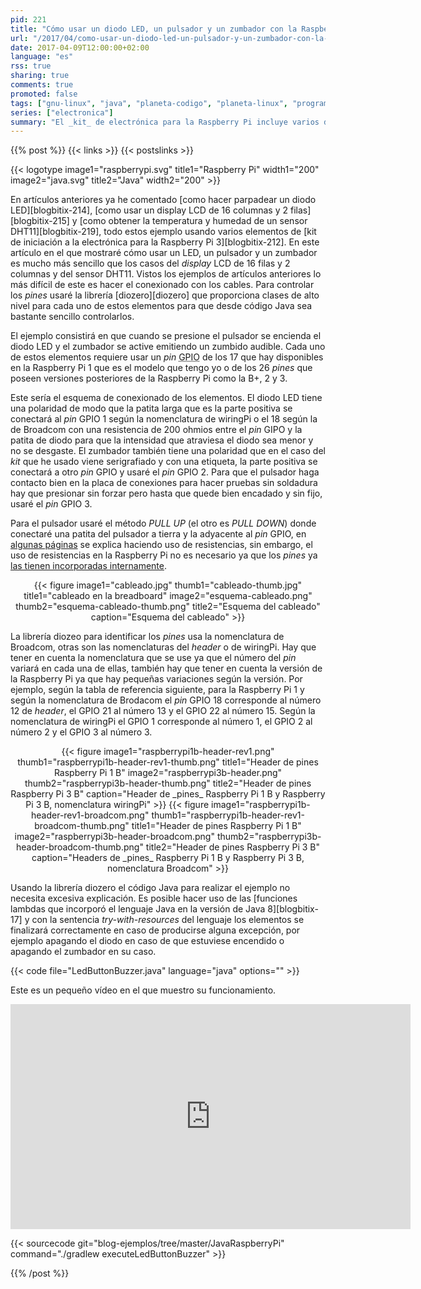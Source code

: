 ```yaml
---
pid: 221
title: "Cómo usar un diodo LED, un pulsador y un zumbador con la Raspberry Pi y Java"
url: "/2017/04/como-usar-un-diodo-led-un-pulsador-y-un-zumbador-con-la-raspberry-pi-y-java/"
date: 2017-04-09T12:00:00+02:00
language: "es"
rss: true
sharing: true
comments: true
promoted: false
tags: ["gnu-linux", "java", "planeta-codigo", "planeta-linux", "programacion"]
series: ["electronica"]
summary: "El _kit_ de electrónica para la Raspberry Pi incluye varios dispositivos controlables con lo _pines_ GPIO. En el caso de este ejemplo usaré un diodo LED, un zumbador y un pulsador para crear un ejemplo en el que el diodo LED se enciendan y el zumbador emita un sonido cuando el pulsador se active."
---
```


{{% post %}}
{{< links >}}
{{< postslinks >}}

{{< logotype image1="raspberrypi.svg" title1="Raspberry Pi" width1="200" image2="java.svg" title2="Java" width2="200" >}}

En artículos anteriores ya he comentado [como hacer parpadear un diodo LED][blogbitix-214], [como usar un display LCD de 16 columnas y 2 filas][blogbitix-215] y [como obtener la temperatura y humedad de un sensor DHT11][blogbitix-219], todo estos ejemplo usando varios elementos de [kit de iniciación a la electrónica para la Raspberry Pi 3][blogbitix-212]. En este artículo en el que mostraré cómo usar un LED, un pulsador y un zumbador es mucho más sencillo que los casos del _display_ LCD de 16 filas y 2 columnas y del sensor DHT11. Vistos los ejemplos de artículos anteriores lo más difícil de este es hacer el conexionado con los cables. Para controlar los _pines_ usaré la librería [diozero][diozero] que proporciona clases de alto nivel para cada uno de estos elementos para que desde código Java sea bastante sencillo controlarlos.

El ejemplo consistirá en que cuando se presione el pulsador se encienda el diodo LED y el zumbador se active emitiendo un zumbido audible. Cada uno de estos elementos requiere usar un _pin_ <abbr title="General Purpose Input Output">GPIO</abbr> de los 17 que hay disponibles en la Raspberry Pi 1 que es el modelo que tengo yo o de los 26 _pines_ que poseen versiones posteriores de la Raspberry Pi como la B+, 2 y 3.

Este sería el esquema de conexionado de los elementos. El diodo LED tiene una polaridad de modo que la patita larga que es la parte positiva se conectará al _pin_ GPIO 1 según la nomenclatura de wiringPi o el 18 según la de Broadcom con una resistencia de 200 ohmios entre el _pin_ GIPO y la patita de diodo para que la intensidad que atraviesa el diodo sea menor y no se desgaste. El zumbador también tiene una polaridad que en el caso del _kit_ que he usado viene serigrafiado y con una etiqueta, la parte positiva se conectará a otro _pin_ GPIO y usaré el _pin_ GPIO 2. Para que el pulsador haga contacto bien en la placa de conexiones para hacer pruebas sin soldadura hay que presionar sin forzar pero hasta que quede bien encadado y sin fijo, usaré el _pin_ GPIO 3.

Para el pulsador usaré el método _PULL UP_ (el otro es _PULL DOWN_) donde conectaré una patita del pulsador a tierra y la adyacente al _pin_ GPIO, en [algunas páginas](https://grantwinney.com/using-pullup-and-pulldown-resistors-on-the-raspberry-pi/) se explica haciendo uso de resistencias, sin embargo, el uso de resistencias en la Raspberry Pi no es necesario ya que los _pines_ ya [las tienen incorporadas internamente](https://projects.drogon.net/raspberry-pi/wiringpi/special-pin-functions/).

<div class="media" style="text-align: center;">
    {{< figure
        image1="cableado.jpg" thumb1="cableado-thumb.jpg" title1="cableado en la breadboard"
        image2="esquema-cableado.png" thumb2="esquema-cableado-thumb.png" title2="Esquema del cableado"
        caption="Esquema del cableado" >}}
</div>

La librería diozeo para identificar los _pines_ usa la nomenclatura de Broadcom, otras son las nomenclaturas del _header_ o de wiringPi. Hay que tener en cuenta la nomenclatura que se use ya que el número del _pin_ variará en cada una de ellas, también hay que tener en cuenta la versión de la Raspberry Pi ya que hay pequeñas variaciones según la versión. Por ejemplo, según la tabla de referencia siguiente, para la Raspberry Pi 1 y según la nomenclatura de Brodacom el _pin_ GPIO 18 corresponde al número 12 de _header_, el GPIO 21 al número 13 y el GPIO 22 al número 15. Según la nomenclatura de wiringPi el GPIO 1 corresponde al número 1, el GPIO 2 al número 2 y el GPIO 3 al número 3.

<div class="media" style="text-align: center;">
    {{< figure
        image1="raspberrypi1b-header-rev1.png" thumb1="raspberrypi1b-header-rev1-thumb.png" title1="Header de pines Raspberry Pi 1 B"
        image2="raspberrypi3b-header.png" thumb2="raspberrypi3b-header-thumb.png" title2="Header de pines Raspberry Pi 3 B"
        caption="Header de _pines_ Raspberry Pi 1 B y Raspberry Pi 3 B, nomenclatura wiringPi" >}}
    {{< figure
        image1="raspberrypi1b-header-rev1-broadcom.png" thumb1="raspberrypi1b-header-rev1-broadcom-thumb.png" title1="Header de pines Raspberry Pi 1 B"
        image2="raspberrypi3b-header-broadcom.png" thumb2="raspberrypi3b-header-broadcom-thumb.png" title2="Header de pines Raspberry Pi 3 B"
        caption="Headers de _pines_ Raspberry Pi 1 B y Raspberry Pi 3 B, nomenclatura Broadcom" >}}
</div>

Usando la librería diozero el código Java para realizar el ejemplo no necesita excesiva explicación. Es posible hacer uso de las [funciones lambdas que incorporó el lenguaje Java en la versión de Java 8][blogbitix-17] y con la sentencia _try-with-resources_ del lenguaje los elementos se finalizará correctamente en caso de producirse alguna excepción, por ejemplo apagando el diodo en caso de que estuviese encendido o apagando el zumbador en su caso.

{{< code file="LedButtonBuzzer.java" language="java" options="" >}}

Este es un pequeño vídeo en el que muestro su funcionamiento.

<div class="media media-video" style="text-align: center;">
  <iframe width="640" height="360" src="https://www.youtube.com/embed/jaqMi53pjf0" frameborder="0" allowfullscreen></iframe>
</div>

{{< sourcecode git="blog-ejemplos/tree/master/JavaRaspberryPi" command="./gradlew executeLedButtonBuzzer" >}}

{{% /post %}}
